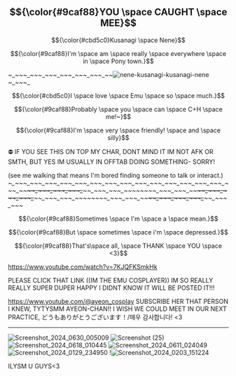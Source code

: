 ## $${\color{#9caf88}YOU \space CAUGHT \space MEE}$$ 

$${\color{#cbd5c0}Kusanagi \space Nene}$$











$${\color{#9caf88}I'm \space am \space really \space everywhere \space in \space Pony town.}$$

~_~_~_~_~_~_~_~_~_~_~_~_~_~_~_~_~_~_~_~_~_![nene-kusanagi-kusanagi-nene](https://github.com/Kusanasgi/Kusanasgi/assets/143155782/0624efed-64fc-4d46-8be5-1f9020db9563)~_~_~_~_

$${\color{#cbd5c0}I \space love \space Emu \space so \space much.}$$ 

$${\color{#9caf88}Probably \space you \space can \space C+H \space me!~}$$ 

  $${\color{#9caf88}I'm \space very \space friendly! \space and \space silly}$$ 
  
  ⛔ IF YOU SEE THIS ON TOP MY CHAR, DONT MIND IT IM NOT AFK OR SMTH, BUT YES IM USUALLY IN OFFTAB DOING SOMETHING- SORRY! 

  (see me walking that means I'm bored finding someone to talk or interact.) 
  *~_~_~_~_~_~_~_~_~_~_~_~_~_~_~_~_~_~_~_~_~_~_~_~_~_~_~_~_~_~_~_~_~_~_~_~_~_~_~_~_~_~_~_~_~_~_~_~_~~_~_~_~_~_~_~_~_~_~_~_~_~~_~_~_~_~_~_~_~_~_~_~_~_~~_~_~_~_~_~_~_~_~_~_~_~_~~_~_~_~_~_~_~_~_~_~_~_~_~~_~_~_~_~_~_~_~_~_~_~_~_~~_~_~_~_~_~_~_~_~_~_~_~_~~_~_~_~_~_~_~_~_~_~_~_~_~~_~_~_~_~_~_~_~_~*

  $${\color{#9caf88}Sometimes \space I'm \space a \space mean.}$$ 

  $${\color{#9caf88}But \space sometimes \space i'm \space depressed.}$$ 


$${\color{#9caf88}That's\space all, \space THANK \space YOU \space <3}$$ 

https://www.youtube.com/watch?v=7KJQFKSmkHk

PLEASE CLICK THAT LINK ((IM THE EMU COSPLAYER)) IM SO REALLY REALLY SUPER DUPER HAPPY I DIDNT KNOW IT WILL BE POSTED IT!!!

https://www.youtube.com/@ayeon_cosplay SUBSCRIBE HER THAT PERSON I KNEW, TYTYSMM AYEON-CHAN!! I WISH WE COULD MEET IN OUR NEXT PRACTICE, どうもありがとうございます！/매우 감사합니다! <3 

-----------------------------------------------------------
![Screenshot_2024_0630_005009](https://github.com/Kusanasgi/Kusanasgi/assets/143155782/5bb7db5a-d767-4fb3-8d10-99dceb2b9fce) ![Screenshot (25)](https://github.com/Kusanasgi/Kusanasgi/assets/143155782/c41ae04a-2e31-4d72-9e12-ce625d94758d) ![Screenshot_2024_0618_010445](https://github.com/Kusanasgi/Kusanasgi/assets/143155782/56a67d65-0abe-42d9-b5b0-38803e08e272) ![Screenshot_2024_0611_024049](https://github.com/Kusanasgi/Kusanasgi/assets/143155782/e46a912c-d3bd-4af1-8ebd-76af7e9a7b2d) ![Screenshot_2024_0129_234950](https://github.com/Kusanasgi/Kusanasgi/assets/143155782/0416b5a9-75b1-4f8a-bbb3-9fd54c06e83e) !![Screenshot_2024_0203_151224](https://github.com/Kusanasgi/Kusanasgi/assets/143155782/c0390fd0-27c4-462c-bb10-682b69687837)


ILYSM U GUYS<3






